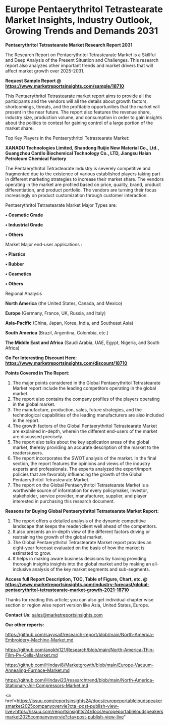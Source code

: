  # Europe Pentaerythritol Tetrastearate Market Insights, Industry Outlook, Growing Trends and Demands 2031

<strong>Pentaerythritol Tetrastearate Market Research Report 2031</strong>

The Research Report on Pentaerythritol Tetrastearate Market is a Skillful and Deep Analysis of the Present Situation and Challenges. This research report also analyzes other important trends and market drivers that will affect market growth over 2025-2031.

<strong>Request Sample Report @ <a href=https://www.marketreportsinsights.com/sample/18710>https://www.marketreportsinsights.com/sample/18710</a></strong>

This Pentaerythritol Tetrastearate market report aims to provide all the participants and the vendors will all the details about growth factors, shortcomings, threats, and the profitable opportunities that the market will present in the near future. The report also features the revenue share, industry size, production volume, and consumption in order to gain insights about the politics to contest for gaining control of a large portion of the market share.

Top Key Players in the Pentaerythritol Tetrastearate Market:

<strong>XANADU Technologies Limited, Shandong Ruijie New Material Co., Ltd., Guangzhou Cardlo Biochemical Technology Co., LTD, Jiangsu Haian Petroleum Chemical Factory</strong>

The Pentaerythritol Tetrastearate Industry is severely competitive and fragmented due to the existence of various established players taking part in different marketing strategies to increase their market share. The vendors operating in the market are profiled based on price, quality, brand, product differentiation, and product portfolio. The vendors are turning their focus increasingly on product customization through customer interaction.

Pentaerythritol Tetrastearate Market Major Types are:

<strong>• Cosmetic Grade

• Industrial Grade

• Others</strong>

Market Major end-user applications :

<strong>• Plastics

• Rubber

• Cosmetics

• Others</strong>

Regional Analysis

</u><strong><b>North America</b></strong> (the United States, Canada, and Mexico)

<strong><b>Europe </b></strong>(Germany, France, UK, Russia, and Italy)

<strong><b>Asia-Pacific</b></strong> (China, Japan, Korea, India, and Southeast Asia)

<strong><b>South America</b></strong> (Brazil, Argentina, Colombia, etc.)

<strong><b>The Middle East and Africa</b></strong> (Saudi Arabia, UAE, Egypt, Nigeria, and South Africa)

<strong>Go For Interesting Discount Here: <a href=https://www.marketreportsinsights.com/discount/18710>https://www.marketreportsinsights.com/discount/18710</a></strong>

<strong>Points Covered in The Report:</strong>
<ol>
  <li>The major points considered in the Global Pentaerythritol Tetrastearate Market report include the leading competitors operating in the global market.</li>
  <li>The report also contains the company profiles of the players operating in the global market.</li>
  <li>The manufacture, production, sales, future strategies, and the technological capabilities of the leading manufacturers are also included in the report.</li>
  <li>The growth factors of the Global Pentaerythritol Tetrastearate Market are explained in-depth, wherein the different end-users of the market are discussed precisely.</li>
  <li>The report also talks about the key application areas of the global market, thereby providing an accurate description of the market to the readers/users.</li>
  <li>The report incorporates the SWOT analysis of the market. In the final section, the report features the opinions and views of the industry experts and professionals. The experts analyzed the export/import policies that are favorably influencing the growth of the Global Pentaerythritol Tetrastearate Market.</li>
  <li>The report on the Global Pentaerythritol Tetrastearate Market is a worthwhile source of information for every policymaker, investor, stakeholder, service provider, manufacturer, supplier, and player interested in purchasing this research document.</li>
</ol>
<strong>Reasons for Buying Global Pentaerythritol Tetrastearate Market Report:</strong>

<ol>
  <li>The report offers a detailed analysis of the dynamic competitive landscape that keeps the reader/client well ahead of the competitors.</li>
  <li>It also presents an in-depth view of the different factors driving or restraining the growth of the global market.</li>
  <li>The Global Pentaerythritol Tetrastearate Market report provides an eight-year forecast evaluated on the basis of how the market is estimated to grow.</li>
  <li>It helps in making aware business decisions by having providing thorough insights insights into the global market and by making an all-inclusive analysis of the key market segments and sub-segments.</li>
</ol>
<strong>Access full Report Description, TOC, Table of Figure, Chart, etc. @ <a href=https://www.marketreportsinsights.com/industry-forecast/global-pentaerythritol-tetrastearate-market-growth-2021-18710>https://www.marketreportsinsights.com/industry-forecast/global-pentaerythritol-tetrastearate-market-growth-2021-18710</a></strong>


Thanks for reading this article; you can also get individual chapter wise section or region wise report version like Asia, United States, Europe.

<strong>Contact Us:</strong>
sales@marketreportsinsights.com

<strong>Our other reports:</strong>

<a href=https://github.com/sayysaif/research-report/blob/main/North-America-Embroidery-Machine-Market.md>https://github.com/sayysaif/research-report/blob/main/North-America-Embroidery-Machine-Market.md</a>

<a href=https://github.com/anokhi121/Research/blob/main/North-America-Thin-Film-Pv-Cells-Market.md>https://github.com/anokhi121/Research/blob/main/North-America-Thin-Film-Pv-Cells-Market.md</a>

<a href=https://github.com/Hindavi8/Marketgrowth/blob/main/Europe-Vacuum-Annealing-Furnace-Market.md>https://github.com/Hindavi8/Marketgrowth/blob/main/Europe-Vacuum-Annealing-Furnace-Market.md</a>

<a href=https://github.com/Hindavi23/researchtrend/blob/main/North-America-Stationary-Air-Compressors-Market.md>https://github.com/Hindavi23/researchtrend/blob/main/North-America-Stationary-Air-Compressors-Market.md</a>

<a href=https://issuu.com/reportsinsights24/docs/europeportableloudspeakersmarket2025companyovervie?cta=post-publish-view-live>https://issuu.com/reportsinsights24/docs/europeportableloudspeakersmarket2025companyovervie?cta=post-publish-view-live</a>"
